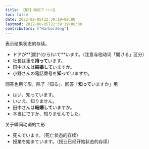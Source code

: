 ```yaml
---
title: 【N5】动词て＋いる
toc: false
date: 2022-08-05T22:39:19+08:00
lastmod: 2022-08-05T22:39:19+08:00
contributors: ["HarborZeng"]
---
```


表示结果状态的存续。

- ドアが**[開]^(ひら)いて**います。（注意与他动词「開ける」区分）
- 社長は車を**持って**います。
- 田中さんは**結婚して**いますか。
- 小野さんの電話番号を**知って**いますか。

回答也用て形，除了「知る」。回答「**知って**いますか」用

- はい、知っています。
- いいえ、知りません。
- 田中さんは**結婚して**いますか。
- 本当にですか、知りませんでした。

 关于瞬间动词的て形

 - 死んでいます。（死亡状态的存续）
 - 授業を始まています。（授业已经开始状态的存续）

